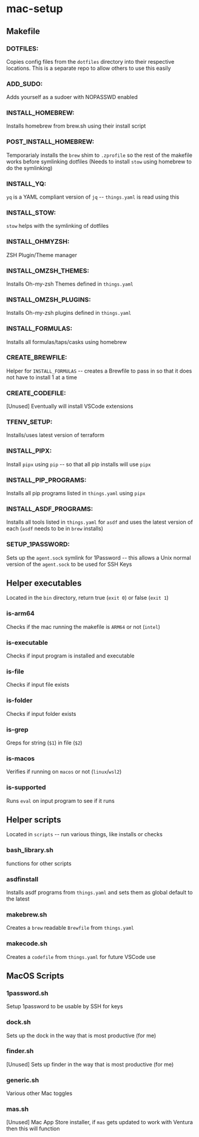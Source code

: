 # mac-setup

## Makefile

### DOTFILES:
Copies config files from the `dotfiles` directory into their respective locations. This is a separate repo to allow others to use this easily

### ADD_SUDO:
Adds yourself as a sudoer with NOPASSWD enabled

### INSTALL_HOMEBREW:
Installs homebrew from brew.sh using their install script

### POST_INSTALL_HOMEBREW:
Temporarialy installs the `brew` shim to `.zprofile` so the rest of the makefile works before symlinking dotfiles (Needs to install `stow` using homebrew to do the symlinking)

### INSTALL_YQ:
`yq` is a YAML compliant version of `jq` -- `things.yaml` is read using this

### INSTALL_STOW:
`stow` helps with the symlinking of dotfiles

### INSTALL_OHMYZSH:
ZSH Plugin/Theme manager

### INSTALL_OMZSH_THEMES:
Installs Oh-my-zsh Themes defined in `things.yaml`

### INSTALL_OMZSH_PLUGINS:
Installs Oh-my-zsh plugins defined in `things.yaml`

### INSTALL_FORMULAS:
Installs all formulas/taps/casks using homebrew

### CREATE_BREWFILE:
Helper for `INSTALL_FORMULAS` -- creates a Brewfile to pass in so that it does not have to install 1 at a time

### CREATE_CODEFILE:
[Unused] Eventually will install VSCode extensions

### TFENV_SETUP:
Installs/uses latest version of terraform

### INSTALL_PIPX:
Install `pipx` using `pip` -- so that all pip installs will use `pipx`

### INSTALL_PIP_PROGRAMS:
Installs all pip programs listed in `things.yaml` using `pipx`

### INSTALL_ASDF_PROGRAMS:
Installs all tools listed in `things.yaml` for `asdf` and uses the latest version of each (`asdf` needs to be in `brew` installs)

### SETUP_1PASSWORD:
Sets up the `agent.sock` symlink for 1Password -- this allows a Unix normal version of the `agent.sock` to be used for SSH Keys

## Helper executables
Located in the `bin` directory, return true (`exit 0`) or false (`exit 1`)

### is-arm64
Checks if the mac running the makefile is `ARM64` or not (`intel`)

### is-executable
Checks if input program is installed and executable

### is-file
Checks if input file exists

### is-folder
Checks if input folder exists

### is-grep
Greps for string (`$1`) in file (`$2`)

### is-macos
Verifies if running on `macos` or not (`linux`/`wsl2`)

### is-supported
Runs `eval` on input program to see if it runs

## Helper scripts
Located in `scripts` -- run various things, like installs or checks

### bash_library.sh
functions for other scripts

### asdfinstall
Installs asdf programs from `things.yaml` and sets them as global default to the latest

### makebrew.sh
Creates a `brew` readable `Brewfile` from `things.yaml`

### makecode.sh
Creates a `codefile` from `things.yaml` for future VSCode use

## MacOS Scripts

### 1password.sh
Setup 1password to be usable by SSH for keys

### dock.sh
Sets up the dock in the way that is most productive (for me)

### finder.sh
[Unused] Sets up finder in the way that is most productive (for me)

### generic.sh
Various other Mac toggles

### mas.sh
[Unused] Mac App Store installer, if `mas` gets updated to work with Ventura then this will function
